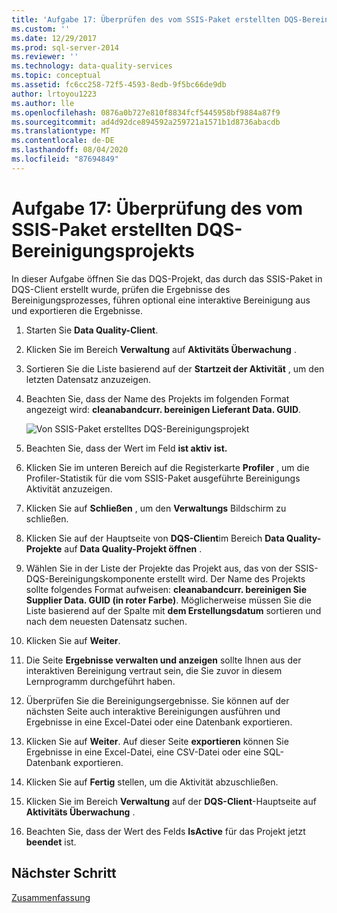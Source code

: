 ```yaml
---
title: 'Aufgabe 17: Überprüfen des vom SSIS-Paket erstellten DQS-Bereinigungs Projekts | Microsoft-Dokumentation'
ms.custom: ''
ms.date: 12/29/2017
ms.prod: sql-server-2014
ms.reviewer: ''
ms.technology: data-quality-services
ms.topic: conceptual
ms.assetid: fc6cc258-72f5-4593-8edb-9f5bc66de9db
author: lrtoyou1223
ms.author: lle
ms.openlocfilehash: 0876a0b727e810f8834fcf5445958bf9884a87f9
ms.sourcegitcommit: ad4d92dce894592a259721a1571b1d8736abacdb
ms.translationtype: MT
ms.contentlocale: de-DE
ms.lasthandoff: 08/04/2020
ms.locfileid: "87694849"
---
```

# <a name="task-17-reviewing-dqs-cleansing-project-created-by-the-ssis-package"></a>Aufgabe 17: Überprüfung des vom SSIS-Paket erstellten DQS-Bereinigungsprojekts
  In dieser Aufgabe öffnen Sie das DQS-Projekt, das durch das SSIS-Paket in DQS-Client erstellt wurde, prüfen die Ergebnisse des Bereinigungsprozesses, führen optional eine interaktive Bereinigung aus und exportieren die Ergebnisse.  
  
1.  Starten Sie **Data Quality-Client**.  
  
2.  Klicken Sie im Bereich **Verwaltung** auf **Aktivitäts Überwachung** .  
  
3.  Sortieren Sie die Liste basierend auf der **Startzeit der Aktivität** , um den letzten Datensatz anzuzeigen.  
  
4.  Beachten Sie, dass der Name des Projekts im folgenden Format angezeigt wird: **cleanabandcurr. bereinigen Lieferant Data. GUID**.  
  
     ![Von SSIS-Paket erstelltes DQS-Bereinigungsprojekt](../../2014/tutorials/media/et-reviewingdqscpcreatedbythessispackage.jpg "Von SSIS-Paket erstelltes DQS-Bereinigungsprojekt")  
  
5.  Beachten Sie, dass der Wert im Feld **ist aktiv** **ist.**  
  
6.  Klicken Sie im unteren Bereich auf die Registerkarte **Profiler** , um die Profiler-Statistik für die vom SSIS-Paket ausgeführte Bereinigungs Aktivität anzuzeigen.  
  
7.  Klicken Sie auf **Schließen** , um den **Verwaltungs** Bildschirm zu schließen.  
  
8.  Klicken Sie auf der Hauptseite von **DQS-Client**im Bereich **Data Quality-Projekte** auf **Data Quality-Projekt öffnen** .  
  
9. Wählen Sie in der Liste der Projekte das Projekt aus, das von der SSIS-DQS-Bereinigungskomponente erstellt wird. Der Name des Projekts sollte folgendes Format aufweisen: **cleanabandcurr. bereinigen Sie Supplier Data. GUID (in roter Farbe)**. Möglicherweise müssen Sie die Liste basierend auf der Spalte mit **dem Erstellungsdatum** sortieren und nach dem neuesten Datensatz suchen.  
  
10. Klicken Sie auf **Weiter**.  
  
11. Die Seite **Ergebnisse verwalten und anzeigen** sollte Ihnen aus der interaktiven Bereinigung vertraut sein, die Sie zuvor in diesem Lernprogramm durchgeführt haben.  
  
12. Überprüfen Sie die Bereinigungsergebnisse. Sie können auf der nächsten Seite auch interaktive Bereinigungen ausführen und Ergebnisse in eine Excel-Datei oder eine Datenbank exportieren.  
  
13. Klicken Sie auf **Weiter**. Auf dieser Seite **exportieren** können Sie Ergebnisse in eine Excel-Datei, eine CSV-Datei oder eine SQL-Datenbank exportieren.  
  
14. Klicken Sie auf **Fertig** stellen, um die Aktivität abzuschließen.  
  
15. Klicken Sie im Bereich **Verwaltung** auf der **DQS-Client**-Hauptseite auf **Aktivitäts Überwachung** .  
  
16. Beachten Sie, dass der Wert des Felds **IsActive** für das Projekt jetzt **beendet** ist.  
  
## <a name="next-step"></a>Nächster Schritt  
 [Zusammenfassung](../../2014/tutorials/conclusion.md)  
  
  
